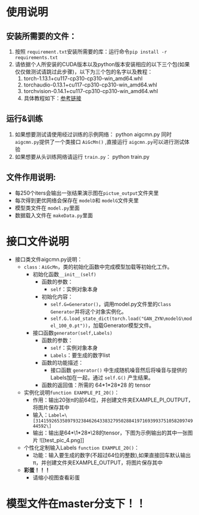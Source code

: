 # 使用说明
## 安装所需要的文件：
1. 按照 `requirement.txt`安装所需要的库：运行命令`pip install -r requirements.txt`
2. 请依据个人所安装的CUDA版本以及python版本安装相应的以下三个包(如果仅仅做测试请跳过此步骤)，以下为三个包的名字以及教程：
	1. torch-1.13.1+cu117-cp310-cp310-win_amd64.whl
	2. torchaudio-0.13.1+cu117-cp310-cp310-win_amd64.whl
	3. torchvision-0.14.1+cu117-cp310-cp310-win_amd64.whl
	4. 具体教程如下：[参考链接](https://zhuanlan.zhihu.com/p/612181449)
## 运行&训练
1. 如果想要测试请使用经过训练的示例网络：
	python aigcmn.py
	同时 `aigcmn.py`提供了一个类接口 `AiGcMn()` ,直接运行 `aigcmn.py`可以进行测试体验
2. 如果想要从头训练网络请运行 `train.py`：
	python train.py

## 文件作用说明:

- 每250个iters会输出一张结果演示图在`pictue_output`文件夹里
- 每次得到更优网络会保存在 `modelD`和 `modelG`文件夹里
- 模型类文件在 `model.py`里面
- 数据载入文件在 `makeData.py`里面




# 接口文件说明
- 接口类文件aigcmn.py说明：
	- `class：AiGcMn`，类的初始化函数中完成模型加载等初始化工作。
		- 初始化函数`__init__(self)`
			- 函数的参数：
				- `self`：实例对象本身
			- 初始化内容：
				- `self.G=Generator()`，调用model.py文件里的`Class Generator`并将这个对象实例化。
				- `self.G.load_state_dict(torch.load("GAN_ZYN\modelG\model_100_0.pt"))`，加载Generator模型文件。
		- 接口函数`generator(self,Labels)`
			- 函数的参数：
				- `self`：实例对象本身
				- `Labels`：要生成的数字list
			- 函数的功能描述：
				- 接口函数 `generator()` 中生成随机噪音然后将噪音与提供的Labels加在一起，通过 `self.G()` 产生结果。
			- 函数的返回值：所需的 64\*1\*28\*28 的 tensor
	- 实例化说明`function EXAMPLE_PI_20()`：
		- 作用：输出20张π的前64位，并创建文件夹EXAMPLE_PI_OUTPUT，将图片保存其中
		- 输入：`Label=\[3141592653589793238462643383279502884197169399375105820974944592\]`
		- 输出：输出是64\*\1\*28\*\28的tensor，下图为示例输出的其中一张图片
		![[test_pic_4.png]]
	- 个性化定制输入Labels `function EXAMPLE_20()`：
		- 功能：输入要生成的数字(不超过64位的整数),如果直接回车默认输出π，并创建文件夹EXAMPLE_OUTPUT，将图片保存其中
	- **彩蛋！！！**
		- 请缩小视图查看彩蛋

# 模型文件在master分支下！！
